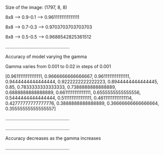 Size of the image: (1797, 8, 8)

8x8 --> 0.9-0.1 --> 0.9611111111111111

8x8 --> 0.7-0.3 --> 0.9703703703703703

8x8 --> 0.5-0.5 --> 0.9688542825361512

..................................................

Accuracy of model varying the gamma

Gamma varies from 0.001 to 0.02 in steps of 0.001

[0.9611111111111111, 0.9666666666666667, 0.9611111111111111, 0.9444444444444444, 0.9222222222222223, 0.8944444444444445, 0.85, 0.7833333333333333, 0.7388888888888889, 0.6888888888888889, 0.6611111111111111, 0.6555555555555556, 0.5444444444444444, 0.5111111111111111, 0.46111111111111114, 0.42777777777777776, 0.3888888888888889, 0.36666666666666664, 0.35555555555555557]

..................................................

..................................................

Accuracy decreases as the gamma increases

..................................................


